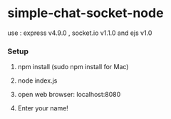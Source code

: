 simple-chat-socket-node
=======================

use : express v4.9.0 , socket.io v1.1.0 and ejs v1.0

### Setup

1. npm install (sudo npm install for Mac)

2. node index.js

3. open web browser: localhost:8080

4. Enter your name!